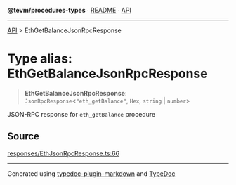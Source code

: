 **@tevm/procedures-types** ∙ [README](../README.md) ∙ [API](../API.md)

***

[API](../API.md) > EthGetBalanceJsonRpcResponse

# Type alias: EthGetBalanceJsonRpcResponse

> **EthGetBalanceJsonRpcResponse**: `JsonRpcResponse`\<`"eth_getBalance"`, `Hex`, `string` \| `number`\>

JSON-RPC response for `eth_getBalance` procedure

## Source

[responses/EthJsonRpcResponse.ts:66](https://github.com/evmts/tevm-monorepo/blob/main/packages/procedures-types/src/responses/EthJsonRpcResponse.ts#L66)

***
Generated using [typedoc-plugin-markdown](https://www.npmjs.com/package/typedoc-plugin-markdown) and [TypeDoc](https://typedoc.org/)
